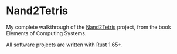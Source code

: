 # Nand2Tetris

My complete walkthrough of the [Nand2Tetris](https://www.nand2tetris.org/) project, from the book Elements of Computing Systems.

All software projects are written with Rust 1.65+.
